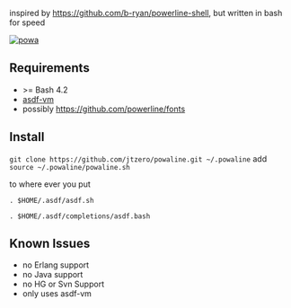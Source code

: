 inspired by https://github.com/b-ryan/powerline-shell, but written in bash for speed

[![powa](https://ih1.redbubble.net/image.264523058.2514/sticker,375x360-bg,ffffff.u2.png)](https://www.redbubble.com/people/topgearbox/works/9962514-top-gear-jeremy-clarkson-power?carousel_pos=1&p=sticker&ref=work_carousel_work_recommendation&ref_id=10462796)

## Requirements
* &gt;= Bash 4.2
* [asdf-vm](https://github.com/asdf-vm)
* possibly https://github.com/powerline/fonts
 
## Install

`git clone https://github.com/jtzero/powaline.git ~/.powaline`
add `source ~/.powaline/powaline.sh`

to where ever you put
```
. $HOME/.asdf/asdf.sh

. $HOME/.asdf/completions/asdf.bash
```
## Known Issues
* no Erlang support
* no Java support
* no HG or Svn Support
* only uses asdf-vm
